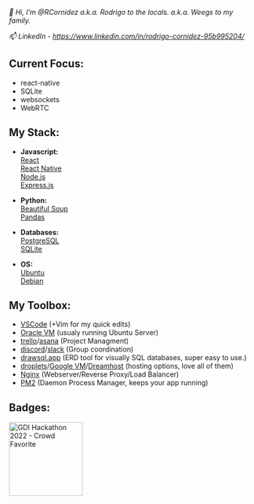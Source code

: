 *👋 Hi, I’m @RCornidez a.k.a. Rodrigo to the locals. a.k.a. Weegs to my family.*

*📫 LinkedIn - https://www.linkedin.com/in/rodrigo-cornidez-95b995204/*

## Current Focus:
- react-native
- SQLite
- websockets
- WebRTC

## My Stack:
- **Javascript:**  
  [React](https://reactjs.org/)  
  [React Native](https://reactnative.dev/)  
  [Node.js](https://nodejs.org/en/)    
  [Express.js](https://expressjs.com/)  

- **Python:**  
  [Beautiful Soup](https://beautiful-soup-4.readthedocs.io/en/latest/)  
  [Pandas](https://pandas.pydata.org/)

- **Databases:**  
  [PostgreSQL](https://www.postgresql.org/)  
  [SQLite](https://www.sqlite.org/index.html)

- **OS:**  
  [Ubuntu](https://ubuntu.com/)  
  [Debian](https://www.debian.org/)

## My Toolbox:
- [VSCode](https://code.visualstudio.com/) (+Vim for my quick edits) 
- [Oracle VM](https://www.virtualbox.org/) (usualy running Ubuntu Server) 
- [trello](https://trello.com/)/[asana](https://asana.com/) (Project Managment)  
- [discord](https://discord.com/)/[slack](https://slack.com/) (Group coordination) 
- [drawsql.app](https://drawsql.app/) (ERD tool for visually SQL databases, super easy to use.)
- [droplets](https://www.digitalocean.com/products/droplets)/[Google VM](https://cloud.google.com/compute)/[Dreamhost](https://www.dreamhost.com/) (hosting options, love all of them)
- [Nginx](https://www.nginx.com/) (Webserver/Reverse Proxy/Load Balancer)
- [PM2](https://pm2.keymetrics.io/) (Daemon Process Manager, keeps your app running)

## Badges:
<a href="https://girldevelopit.com/"><img align="left" width="150" height="150" src="https://github.com/RCornidez/badges/blob/main/crowd_favorite_gdi_hackathon.png" alt="GDI Hackathon 2022 - Crowd Favorite" ></a>

